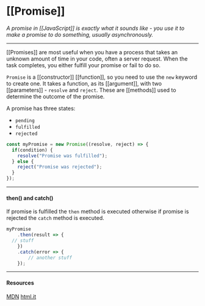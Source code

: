 # [[Promise]]
*A promise in [[JavaScript]] is exactly what it sounds like - you use it to make a promise to do something, usually asynchronously.*

---

[[Promises]] are most useful when you have a process that takes an unknown amount of time in your code, often a server request.
When the task completes, you either fulfill your promise or fail to do so.

`Promise` is a [[constructor]] [[function]], so you need to use the `new` keyword to create one. It takes a function, as its [[argument]], with two [[parameters]] - `resolve` and `reject`. These are [[methods]] used to determine the outcome of the promise.

A promise has three states:
- `pending`
- `fulfilled`
- `rejected`

```js
const myPromise = new Promise((resolve, reject) => {
  if(condition) {
    resolve("Promise was fulfilled");
  } else {
    reject("Promise was rejected");
  }
});
```

---

#### then() and catch()

If promise is fulfilled the `then` method is executed otherwise if promise is rejected the `catch` method is executed.

```js
myPromise
	.then(result => {
  // stuff
	})
	.catch(error => {
		// another stuff
	});
```

---

#### Resources

[MDN](https://developer.mozilla.org/en-US/docs/Web/JavaScript/Reference/Global_Objects/Promise?retiredLocale=it)
[html\.it](https://www.html.it/pag/65391/promise-native/)
